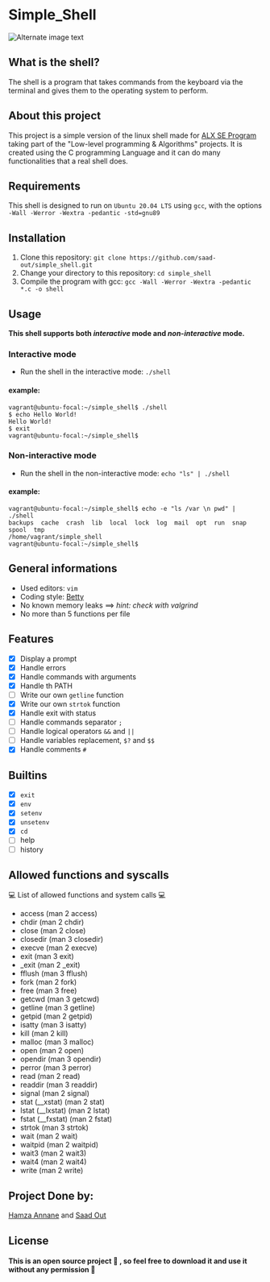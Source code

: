 # Simple_Shell 
![Alternate image text](https://iili.io/6a7r2j.png)
## What is the shell?
The shell is a program that takes commands from the keyboard via the terminal and gives them to the operating system to perform.
## About this project
This project is a simple version of the linux shell made for [ALX SE Program](https://www.alxafrica.com/software-engineering-2022) taking part of the "Low-level programming & Algorithms" projects.
It is created using the C programming Language and it can do many functionalities that a real shell does.
## Requirements
This shell is designed to run on `Ubuntu 20.04 LTS` using `gcc`, with the options `-Wall -Werror -Wextra -pedantic -std=gnu89`
## Installation
1. Clone this repository: `git clone https://github.com/saad-out/simple_shell.git`
2. Change your directory to this repository: `cd simple_shell`
3. Compile the program with gcc: `gcc -Wall -Werror -Wextra -pedantic *.c -o shell`
## Usage
**This shell supports both _interactive_ mode and _non-interactive_ mode.**
### Interactive mode
- Run the shell in the interactive mode: `./shell`
#### example:
```
vagrant@ubuntu-focal:~/simple_shell$ ./shell
$ echo Hello World!
Hello World!
$ exit
vagrant@ubuntu-focal:~/simple_shell$ 
```
### Non-interactive mode
- Run the shell in the non-interactive mode: `echo "ls" | ./shell`
#### example:
```
vagrant@ubuntu-focal:~/simple_shell$ echo -e "ls /var \n pwd" | ./shell
backups  cache  crash  lib  local  lock  log  mail  opt  run  snap  spool  tmp
/home/vagrant/simple_shell
vagrant@ubuntu-focal:~/simple_shell$ 
```
## General informations
- Used editors: `vim`
- Coding style: [Betty](https://github.com/holbertonschool/Betty/wiki)
- No known memory leaks ==> *hint: check with valgrind*
- No more than 5 functions per file

## Features
- [x] Display a prompt
- [x] Handle errors
- [x] Handle commands with arguments
- [x] Handle th PATH
- [ ] Write our own `getline` function
- [x] Write our own `strtok` function
- [x] Handle exit with status
- [ ] Handle commands separator `;`
- [ ] Handle logical operators `&&` and `||`
- [ ] Handle variables replacement, `$?` and `$$`
- [x] Handle comments `#`

## Builtins
- [x] `exit`
- [x] `env`
- [x] `setenv`
- [x] `unsetenv`
- [x] `cd`
- [ ] help
- [ ] history

## Allowed functions and syscalls
:computer: List of allowed functions and system calls :computer:
- access (man 2 access)
- chdir (man 2 chdir)
- close (man 2 close)
- closedir (man 3 closedir)
- execve (man 2 execve)
- exit (man 3 exit)
- _exit (man 2 _exit)
- fflush (man 3 fflush)
- fork (man 2 fork)
- free (man 3 free)
- getcwd (man 3 getcwd)
- getline (man 3 getline)
- getpid (man 2 getpid)
- isatty (man 3 isatty)
- kill (man 2 kill)
- malloc (man 3 malloc)
- open (man 2 open)
- opendir (man 3 opendir)
- perror (man 3 perror)
- read (man 2 read)
- readdir (man 3 readdir)
- signal (man 2 signal)
- stat (__xstat) (man 2 stat)
- lstat (__lxstat) (man 2 lstat)
- fstat (__fxstat) (man 2 fstat)
- strtok (man 3 strtok)
- wait (man 2 wait)
- waitpid (man 2 waitpid)
- wait3 (man 2 wait3)
- wait4 (man 2 wait4)
- write (man 2 write)

## Project Done by:
[Hamza Annane](https://github.com/annanesec/) and [Saad Out](https://github.com/saad-out/)
## License
#### This is an **open source** project :100: , so feel free to download it and use it without any permission :space_invader:

